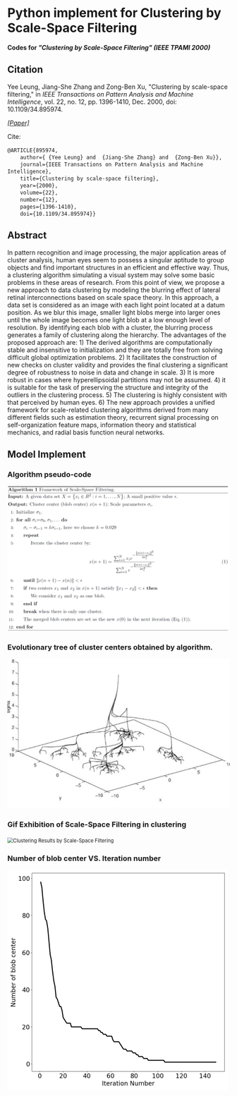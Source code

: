 # Python implement for Clustering by Scale-Space Filtering
**Codes for *"Clustering by Scale-Space Filtering" (IEEE TPAMI 2000)***

## Citation

Yee Leung, Jiang-She Zhang and Zong-Ben Xu, "Clustering by scale-space filtering," in *IEEE Transactions on Pattern Analysis and Machine Intelligence*, vol. 22, no. 12, pp. 1396-1410, Dec. 2000, doi: 10.1109/34.895974.

[*[Paper]*](https://ieeexplore.ieee.org/document/895974)

Cite:

```
@ARTICLE{895974,
    author={ {Yee Leung} and  {Jiang-She Zhang} and  {Zong-Ben Xu}},
    journal={IEEE Transactions on Pattern Analysis and Machine Intelligence}, 
    title={Clustering by scale-space filtering}, 
    year={2000},
    volume={22},
    number={12},
    pages={1396-1410},
    doi={10.1109/34.895974}}
```

## Abstract

In pattern recognition and image processing, the major application areas of cluster analysis, human eyes seem to possess a singular aptitude to group objects and find important structures in an efficient and effective way. Thus, a clustering algorithm simulating a visual system may solve some basic problems in these areas of research. From this point of view, we propose a new approach to data clustering by modeling the blurring effect of lateral retinal interconnections based on scale space theory. In this approach, a data set is considered as an image with each light point located at a datum position. As we blur this image, smaller light blobs merge into larger ones until the whole image becomes one light blob at a low enough level of resolution. By identifying each blob with a cluster, the blurring process generates a family of clustering along the hierarchy. The advantages of the proposed approach are: 1) The derived algorithms are computationally stable and insensitive to initialization and they are totally free from solving difficult global optimization problems. 2) It facilitates the construction of new checks on cluster validity and provides the final clustering a significant degree of robustness to noise in data and change in scale. 3) It is more robust in cases where hyperellipsoidal partitions may not be assumed. 4) it is suitable for the task of preserving the structure and integrity of the outliers in the clustering process. 5) The clustering is highly consistent with that perceived by human eyes. 6) The new approach provides a unified framework for scale-related clustering algorithms derived from many different fields such as estimation theory, recurrent signal processing on self-organization feature maps, information theory and statistical mechanics, and radial basis function neural networks.

## Model Implement 

### Algorithm pseudo-code

<img src="sources\SSF1.png" style="zoom:80%;" />

###  Evolutionary tree of cluster centers obtained by algorithm.

<img src="sources\SSF2.jpg" style="zoom:90%;" />

### Gif Exhibition of Scale-Space Filtering in clustering

<img src="sources\Clustering Results by Scale-Space Filtering.gif" alt="Clustering Results by Scale-Space Filtering" style="zoom:80%;" />

### Number of blob center VS. Iteration number

<img src="sources\Number of blob center.png" alt="Number of blob center" style="zoom:50%;" />